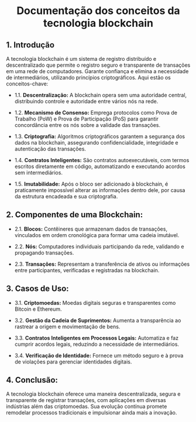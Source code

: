<h1 align="center">Documentação dos conceitos da tecnologia blockchain</h1>

## 1. Introdução

A tecnologia blockchain é um sistema de registro distribuído e descentralizado que permite o registro seguro e transparente de transações em uma rede de computadores. Garante confiança e elimina a necessidade de intermediários, utilizando princípios criptográficos. Aqui estão os conceitos-chave:

  - 1.1. **Descentralização:** A blockchain opera sem uma autoridade central, distribuindo controle e autoridade entre vários nós na rede.

  - 1.2. **Mecanismo de Consenso:** Emprega protocolos como Prova de Trabalho (PoW) e Prova de Participação (PoS) para garantir concordância entre os nós sobre a validade das transações.

  - 1.3. **Criptografia:** Algoritmos criptográficos garantem a segurança dos dados na blockchain, assegurando confidencialidade, integridade e autenticação das transações.

  - 1.4. **Contratos Inteligentes:** São contratos autoexecutáveis, com termos escritos diretamente em código, automatizando e executando acordos sem intermediários.

  - 1.5. **Imutabilidade:** Após o bloco ser adicionado à blockchain, é praticamente impossível alterar as informações dentro dele, por causa da estrutura encadeada e sua criptografia.

## 2. Componentes de uma Blockchain:

  - 2.1. **Blocos:** Contêineres que armazenam dados de transações, vinculados em ordem cronológica para formar uma cadeia imutável.

  - 2.2. **Nós:** Computadores individuais participando da rede, validando e propagando transações.

  - 2.3. **Transações:** Representam a transferência de ativos ou informações entre participantes, verificadas e registradas na blockchain.

## 3. Casos de Uso:

  - 3.1. **Criptomoedas:** Moedas digitais seguras e transparentes como Bitcoin e Ethereum.

  - 3.2. **Gestão da Cadeia de Suprimentos:** Aumenta a transparência ao rastrear a origem e movimentação de bens.

  - 3.3. **Contratos Inteligentes em Processos Legais:** Automatiza e faz cumprir acordos legais, reduzindo a necessidade de intermediários.

  - 3.4. **Verificação de Identidade:** Fornece um método seguro e à prova de violações para gerenciar identidades digitais.

## 4. Conclusão:

A tecnologia blockchain oferece uma maneira descentralizada, segura e transparente de registrar transações, com aplicações em diversas indústrias além das criptomoedas. Sua evolução contínua promete remodelar processos tradicionais e impulsionar ainda mais a inovação.
